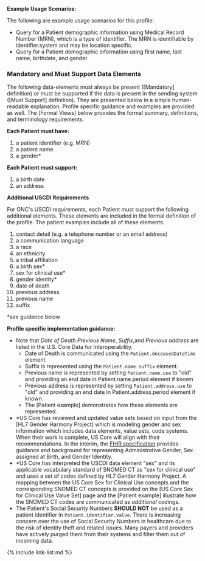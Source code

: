 
**Example Usage Scenarios:**

The following are example usage scenarios for this profile:

-   Query for a Patient demographic information using Medical Record
    Number (MRN), which is a type of identifier. The MRN is identifiable
    by identifier.system and may be location specific.
-   Query for a Patient demographic information using first name, last
    name, birthdate, and gender.

### Mandatory and Must Support Data Elements


The following data-elements must always be present ([Mandatory] definition) or must be supported if the data is present in the sending system ([Must Support] definition). They are presented below in a simple human-readable explanation.  Profile specific guidance and examples are provided as well.  The [Formal Views] below provides the  formal summary, definitions, and  terminology requirements.  

**Each Patient must have:**

1. a patient identifier (e.g. MRN)
1. a patient name
1. a gender*

**Each Patient must support:**

1. a birth date
1. an address

**Additional USCDI Requirements**

For ONC's USCDI requirements, each Patient must support the following additional elements. These elements are included in the formal definition of the profile. The patient examples include all of these elements.

1. contact detail (e.g. a telephone number or an email address)
1. a communication language
1. a race
1. an ethnicity
2. <span class="bg-success" markdown="1">a tribal affiliation</span><!-- new-content -->
3. a birth sex*
4. <span class="bg-success" markdown="1">sex for clinical use*</span><!-- new-content -->
5. gender identity*
6. <span class="bg-success" markdown="1">date of death</span><!-- new-content -->
7. previous address
8. previous name
9. suffix

*see guidance below

**Profile specific implementation guidance:**
- Note that <span class="bg-success" markdown="1">*Date of Death*</span><!-- new-content -->  *Previous Name*, *Suffix*,and *Previous address* are listed in the U.S. Core Data for Interoperability.
  - <span class="bg-success" markdown="1">Date of Death is communicated using the `Patient.deceasedDateTime` element.</span><!-- new-content -->
  - Suffix is represented using the `Patient.name.suffix` element.
  - Previous name is represented by setting `Patient.name.use` to "old" and providing an end date in Patient.name.period element if known
  - Previous address is represented by setting `Patient.address.use` to "old" and providing an end date in Patient.address.period element if known.
  - The [Patient example] demonstrates how these elements are represented.
- \*US Core has reviewed and updated value sets based on input from the [HL7 Gender Harmony Project] which is modeling gender and sex information which includes data elements, value sets, code systems.  When their work is complete, US Core will align with their recommendations. In the interim, the [FHIR specification]({{site.data.fhir.path}}patient.html#gender) provides guidance and background for representing Administrative Gender, Sex assigned at Birth, and Gender Identity.
- <span class="bg-success" markdown="1">\*US Core has interpreted the USCDI data element "sex" and its applicable vocabulary standard of SNOMED CT as "sex for clinical use" and uses a set of codes defined by HL7 Gender Harmony Project. A mapping between the US Core Sex for Clinical Use concepts and the corresponding SNOMED CT concepts is provided on the [US Core Sex for Clinical Use Value Set] page and the [Patient example] illustrate how the SNOMED CT codes are communicated as *additional* codings.</span><!-- new-content -->
- The Patient's Social Security Numbers **SHOULD NOT** be used as a patient identifier in `Patient.identifier.value`. There is increasing concern over the use of Social Security Numbers in healthcare due to the risk of identity theft and related issues. Many payers and providers have actively purged them from their systems and filter them out of incoming data.

{% include link-list.md %}
